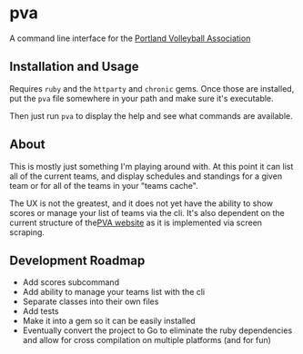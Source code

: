 # pva

A command line interface for the
[Portland Volleyball Association](http://portlandvolleyball.org)

## Installation and Usage

Requires `ruby` and the `httparty` and `chronic` gems. Once those are
installed, put the `pva` file somewhere in your path and make sure it's
executable.

Then just run `pva` to display the help and see what commands are available.

## About

This is mostly just something I'm playing around with. At this point it can
list all of the current teams, and display schedules and standings for a
given team or for all of the teams in your "teams cache".

The UX is not the greatest, and it does not yet have the ability to show
scores or manage your list of teams via the cli. It's also dependent on the
current structure of the[PVA website](http://portlandvolleyball.org) as it
is implemented via screen scraping.

## Development Roadmap

- Add scores subcommand
- Add ability to manage your teams list with the cli
- Separate classes into their own files
- Add tests
- Make it into a gem so it can be easily installed
- Eventually convert the project to Go to eliminate the ruby dependencies and
  allow for cross compilation on multiple platforms (and for fun)
